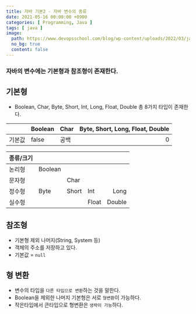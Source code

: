 ```yaml
---
title: 자바 기본2 - 자바 변수의 종류
date: 2021-05-16 00:00:00 +0900
categories: [ Programming, Java ]
tags: [ java ]
image:
  path: https://www.devopsschool.com/blog/wp-content/uploads/2022/03/java_logo_icon_168609.png
  no_bg: true
  content: false
---
```


### 자바의 변수에는 기본형과 참조형이 존재한다.

## 기본형

- Boolean, Char, Byte, Short, Int, Long, Float, Double 총 8가지 타입이 존재한다.

|     | Boolean | Char | Byte, Short, Long, Float, Double |
|:----|:--------|:-----|---------------------------------:|
| 기본값 | false   | 공백   |                                0 |

| 종류/크기 |         |       |       |        |
|:------|:--------|:------|:------|-------:|
| 논리형   | Boolean |       |       |        |
| 문자형   |         | Char  |       |        |
| 정수형   | Byte    | Short | Int   |   Long |
| 실수형   |         |       | Float | Double |

## 참조형

- 기본형 제외 나머지(String, System 등)
- 객체의 주소를 저장하고 있다.
- 기본값 = `null`

## 형 변환

- 변수의 타입을 `다른 타입으로 변환`하는 것을 말한다.
- Boolean을 제외한 나머지 기본형은 서로 `형변환`이 가능하다.
- 작은타입에서 큰타입으로 형변환은 `생략이 가능`하다.
